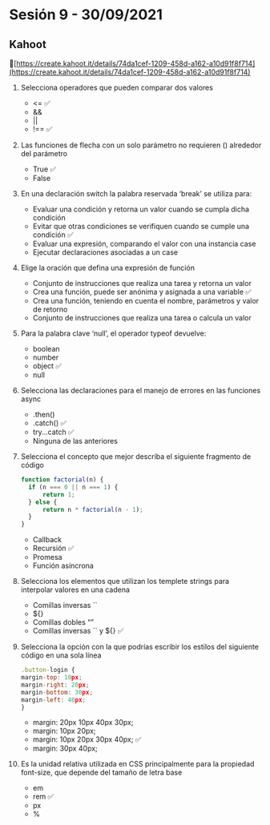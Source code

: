 # Sesión 9 - 30/09/2021

## Kahoot

🔗[https://create.kahoot.it/details/74da1cef-1209-458d-a162-a10d91f8f714](https://create.kahoot.it/details/74da1cef-1209-458d-a162-a10d91f8f714)

1. Selecciona operadores que pueden comparar dos valores

    - <= ✅
    - &&
    - ||
    - !== ✅

2. Las funciones de flecha con un solo parámetro no requieren () alrededor del parámetro

    - True ✅
    - False

3. En una declaración switch la palabra reservada ‘break’ se utiliza para:

    - Evaluar una condición y retorna un valor cuando se cumpla dicha condición
    - Evitar que otras condiciones se verifiquen cuando se cumple una condición ✅
    - Evaluar una expresión, comparando el valor con una instancia case
    - Ejecutar declaraciones asociadas a un case

4. Elige la oración que defina una expresión de función

    - Conjunto de instrucciones que realiza una tarea y retorna un valor
    - Crea una función, puede ser anónima y asignada a una variable ✅
    - Crea una función, teniendo en cuenta el nombre, parámetros y valor de retorno
    - Conjunto de instrucciones que realiza una tarea o calcula un valor

5. Para la palabra clave ‘null’, el operador typeof devuelve:

    - boolean
    - number
    - object ✅
    - null


6. Selecciona las declaraciones para el manejo de errores en las funciones async

    - .then()
    - .catch() ✅
    - try...catch ✅
    - Ninguna de las anteriores


7. Selecciona el concepto que mejor describa el siguiente fragmento de código
    ```js
    function factorial(n) {
      if (n === 0 || n === 1) {
          return 1;
      } else {
          return n * factorial(n - 1);
      }
    }
    ```

    - Callback 
    - Recursión ✅
    - Promesa
    - Función asíncrona


8. Selecciona los elementos que utilizan los templete strings para interpolar valores en una cadena

    - Comillas inversas ``
    - ${}
    - Comillas dobles “”
    - Comillas inversas `` y ${} ✅

9. Selecciona la opción con la que podrías escribir los estilos del siguiente código en una sola línea

    ```js
    .button-login {
    margin-top: 10px;
    margin-right: 20px;
    margin-bottom: 30px;
    margin-left: 40px;
    }
    ```

    - margin: 20px 10px 40px 30px;
    - margin: 10px 20px;
    - margin: 10px 20px 30px 40px; ✅
    - margin: 30px 40px;


10. Es la unidad relativa utilizada en CSS principalmente para la propiedad font-size, que depende del tamaño de letra base
    - em
    - rem ✅
    - px
    - %
